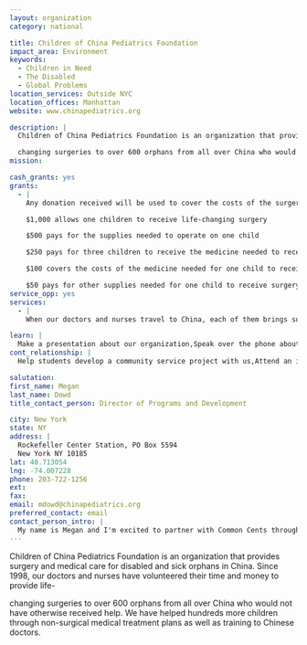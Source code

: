 ```yaml
---
layout: organization
category: national

title: Children of China Pediatrics Foundation
impact_area: Environment
keywords: 
  - Children in Need
  - The Disabled
  - Global Problems
location_services: Outside NYC
location_offices: Manhattan
website: www.chinapediatrics.org

description: |
  Children of China Pediatrics Foundation is an organization that provides surgery and medical care for disabled and sick orphans in China. Since 1998, our doctors and nurses have volunteered their time and money to provide life-

  changing surgeries to over 600 orphans from all over China who would not have otherwise received help. We have helped hundreds more children through non-surgical medical treatment plans as well as training to Chinese doctors.
mission: 

cash_grants: yes
grants: 
  - |
    Any donation received will be used to cover the costs of the surgeries provided to children in need. 

    $1,000 allows one children to receive life-changing surgery

    $500 pays for the supplies needed to operate on one child

    $250 pays for three children to receive the medicine needed to receive surgery

    $100 covers the costs of the medicine needed for one child to receive surgery

    $50 pays for other supplies needed for one child to receive surgery
service_opp: yes
services: 
  - |
    When our doctors and nurses travel to China, each of them brings supplies to be brought back to the children living in the orphanages such as clothing, toys, art supplies and school supplies. We welcome students to collect these supplies.

learn: |
  Make a presentation about our organization,Speak over the phone about our work
cont_relationship: |
  Help students develop a community service project with us,Attend an in-school Check Award Assembly if we receive a grant,Help students tell local newspapers and media about their grant and/or project with us,Educate the school by leading a workshop,Collect pennies during the Penny Harvest next fall

salutation: 
first_name: Megan
last_name: Dowd
title_contact_person: Director of Programs and Development

city: New York
state: NY
address: |
  Rockefeller Center Station, PO Box 5594  
  New York NY 10185
lat: 40.713054
lng: -74.007228
phone: 203-722-1256
ext: 
fax: 
email: mdowd@chinapediatrics.org
preferred_contact: email
contact_person_intro: |
  My name is Megan and I'm excited to partner with Common Cents through the Children of China Pediatrics Foundation.I worked with Common Cents a few years back when I was with Big Brothers Big Sisters of New York City. I had the opportunity to meet with several of the participating schools and very much enjoyed meeting the intelligent and caring students involved with the Common Cents program.
---
```

Children of China Pediatrics Foundation is an organization that provides surgery and medical care for disabled and sick orphans in China. Since 1998, our doctors and nurses have volunteered their time and money to provide life-

changing surgeries to over 600 orphans from all over China who would not have otherwise received help. We have helped hundreds more children through non-surgical medical treatment plans as well as training to Chinese doctors.